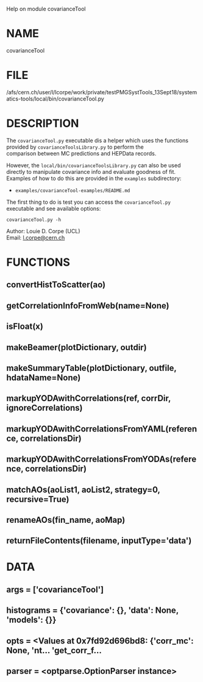 Help on module covarianceTool

# NAME
covarianceTool

# FILE
/afs/cern.ch/user/l/lcorpe/work/private/testPMGSystTools_13Sept18/systematics-tools/local/bin/covarianceTool.py

# DESCRIPTION
The `covarianceTool.py` executable dis a helper which uses the functions provided by `covarianceToolsLibrary.py` to perform the  
comparison between MC predictions and HEPData records.

However, the `local/bin/covarianceToolsLibrary.py` can also be used directly to manipulate covariance info and evaluate goodness of fit.
Examples of how to do this are provided in the `examples` subdirectory: 
- `examples/covarianceTool-examples/README.md`

The first thing to do is test you can access the `covarianceTool.py` executable and see available options:
```
covarianceTool.py -h
```

Author: Louie D. Corpe (UCL)  
Email: l.corpe@cern.ch

# FUNCTIONS
## convertHistToScatter(ao)

## getCorrelationInfoFromWeb(name=None)

## isFloat(x)

## makeBeamer(plotDictionary, outdir)

## makeSummaryTable(plotDictionary, outfile, hdataName=None)

## markupYODAwithCorrelations(ref, corrDir, ignoreCorrelations)

## markupYODAwithCorrelationsFromYAML(reference, correlationsDir)

## markupYODAwithCorrelationsFromYODAs(reference, correlationsDir)

## matchAOs(aoList1, aoList2, strategy=0, recursive=True)

## renameAOs(fin_name, aoMap)

## returnFileContents(filename, inputType='data')

# DATA
## args = ['covarianceTool']
## histograms = {'covariance': {}, 'data': None, 'models': {}}
## opts = <Values at 0x7fd92d696bd8: {'corr_mc': None, 'nt... 'get_corr_f...
## parser = <optparse.OptionParser instance>


